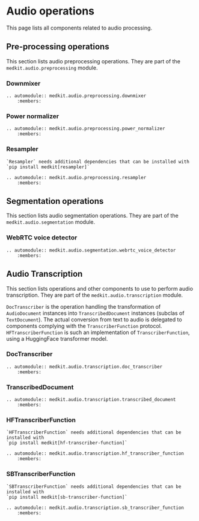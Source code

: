 # Audio operations

This page lists all components related to audio processing.

## Pre-processing operations

This section lists audio preprocessing operations. They are part
of the `medkit.audio.preprocessing` module.

### Downmixer

```{eval-rst}
.. automodule:: medkit.audio.preprocessing.downmixer
    :members:
```

### Power normalizer

```{eval-rst}
.. automodule:: medkit.audio.preprocessing.power_normalizer
    :members:
```

### Resampler

```{important}
`Resampler` needs additional dependencies that can be installed with `pip install medkit[resampler]`
```

```{eval-rst}
.. automodule:: medkit.audio.preprocessing.resampler
    :members:
```

## Segmentation operations

This section lists audio segmentation operations. They are part of the
`medkit.audio.segmentation` module.


### WebRTC voice detector

```{eval-rst}
.. automodule:: medkit.audio.segmentation.webrtc_voice_detector
    :members:
```

## Audio Transcription

This section lists operations and other components to use to perform audio transcription.
They are part of the `medkit.audio.transcription` module.

`DocTranscriber` is the operation handling the transformation of `AudioDocument`
instances into `TranscribedDocument` instances (subclas of `TextDocument`). The
actual conversion from text to audio is delegated to components complying with
the `TranscriberFunction` protocol. `HFTranscriberFunction` is such an
implementation of `TranscriberFunction`, using a HuggingFace transformer model.

### DocTranscriber

```{eval-rst}
.. automodule:: medkit.audio.transcription.doc_transcriber
    :members:
```

### TranscribedDocument

```{eval-rst}
.. automodule:: medkit.audio.transcription.transcribed_document
    :members:
```

### HFTranscriberFunction

```{important}
`HFTranscriberFunction` needs additional dependencies that can be installed with
`pip install medkit[hf-transcriber-function]`
```

```{eval-rst}
.. automodule:: medkit.audio.transcription.hf_transcriber_function
    :members:
```

### SBTranscriberFunction

```{important}
`SBTranscriberFunction` needs additional dependencies that can be installed with
`pip install medkit[sb-transcriber-function]`
```

```{eval-rst}
.. automodule:: medkit.audio.transcription.sb_transcriber_function
    :members:
```
